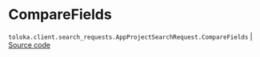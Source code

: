 # CompareFields
`toloka.client.search_requests.AppProjectSearchRequest.CompareFields` | [Source code](https://github.com/Toloka/toloka-kit/blob/v0.1.25/src/client/search_requests.py#L988)

